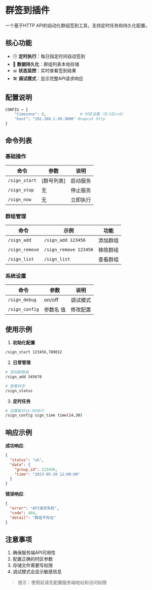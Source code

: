 # 群签到插件

一个基于HTTP API的自动化群组签到工具，支持定时任务和持久化配置。

## 核心功能

- 🕒 **定时执行**：每日指定时间自动签到
- 💾 **数据持久化**：群组列表本地存储
- 📊 **状态监控**：实时查看签到结果
- 🛠️ **调试模式**：显示完整API请求响应

## 配置说明

```python
CONFIG = {
    "timezone": 8,               # 时区设置（东八区=+8）
    "host": "192.168.1.50:3000" #napcat http
}
```

## 命令列表

### 基础操作
| 命令 | 参数 | 说明 |
|------|------|------|
| `/sign_start` | [群号列表] | 启动服务 |
| `/sign_stop` | 无 | 停止服务 |
| `/sign_now` | 无 | 立即执行 |

### 群组管理
| 命令 | 示例 | 功能 |
|------|------|------|
| `/sign_add` | `/sign_add 123456` | 添加群组 |
| `/sign_remove` | `/sign_remove 123456` | 移除群组 |
| `/sign_list` | `/sign_list` | 查看群组 |

### 系统设置
| 命令 | 参数 | 说明 |
|------|------|------|
| `/sign_debug` | on/off | 调试模式 |
| `/sign_config` | 参数名 值 | 修改配置 |

## 使用示例

1. **初始化配置**
```bash
/sign_start 123456,789012
```

2. **日常管理**
```bash
# 添加新群组
/sign_add 345678

# 查看状态
/sign_status
```

3. **定时任务**
```bash
# 设置每日14:30执行
/sign_config sign_time time(14,30)
```

## 响应示例

**成功响应**:
```json
{
  "status": "ok",
  "data": {
    "group_id": 123456,
    "time": "2023-05-20 12:00:00"
  }
}
```

**错误响应**:
```json
{
  "error": "API请求失败",
  "code": 404,
  "detail": "群组不存在"
}
```

## 注意事项

1. 确保服务端API可用性
2. 配置正确的时区参数
3. 存储文件需要写权限
4. 调试模式会显示敏感信息

> 提示：使用前请先配置服务端地址和访问权限
